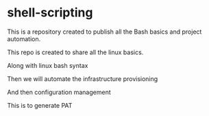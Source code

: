 # shell-scripting

This is a repository created to publish all the Bash basics and project automation.

This repo is created to share all the linux basics.

Along with linux bash syntax

Then we will automate the infrastructure provisioning

And then configuration management

This is to generate PAT